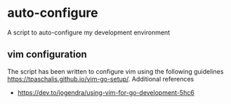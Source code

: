 # auto-configure
A script to auto-configure my development environment

## vim configuration
The script has been written to configure vim using the following guidelines https://tpaschalis.github.io/vim-go-setup/.
Additional references
 - https://dev.to/jogendra/using-vim-for-go-development-5hc6

